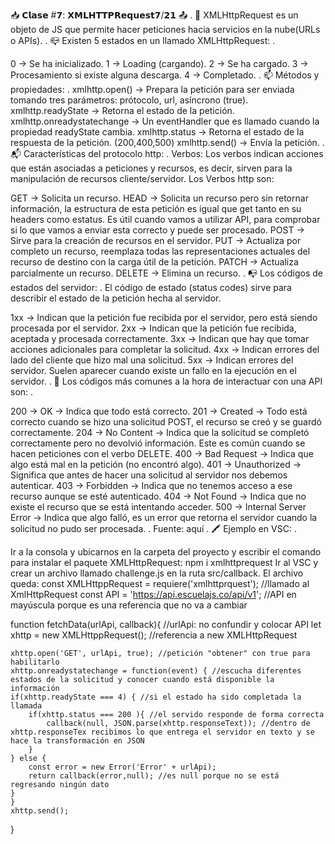 📥 𝗖𝗹𝗮𝘀𝗲 #𝟳: 𝗫𝗠𝗟𝗛𝗧𝗧𝗣𝗥𝗲𝗾𝘂𝗲𝘀𝘁𝟳/𝟮𝟭 📤
.
📲 XMLHttpRequest es un objeto de JS que permite hacer peticiones hacia servicios en la nube(URLs o APIs).
.
📪 Existen 5 estados en un llamado XMLHttpRequest:
.

0 → Se ha inicializado.
1 → Loading (cargando).
2 → Se ha cargado.
3 → Procesamiento si existe alguna descarga.
4 → Completado.
.
📫 Métodos y propiedades:
.
xmlhttp.open() → Prepara la petición para ser enviada tomando tres parámetros: prótocolo, url, asíncrono (true).
xmlhttp.readyState → Retorna el estado de la petición.
xmlhttp.onreadystatechange → Un eventHandler que es llamado cuando la propiedad readyState cambia.
xmlhttp.status → Retorna el estado de la respuesta de la petición. (200,400,500)
xmlhttp.send() → Envía la petición.
.
📬 Características del protocolo http:
.
Verbos: Los verbos indican acciones que están asociadas a peticiones y recursos, es decir, sirven para la manipulación de recursos cliente/servidor. Los Verbos http son:

GET → Solicita un recurso.
HEAD → Solicita un recurso pero sin retornar información, la estructura de esta petición es igual que get tanto en su headers como estatus. Es útil cuando vamos a utilizar API, para comprobar si lo que vamos a enviar esta correcto y puede ser procesado.
POST → Sirve para la creación de recursos en el servidor.
PUT → Actualiza por completo un recurso, reemplaza todas las representaciones actuales del recurso de destino con la carga útil de la petición.
PATCH → Actualiza parcialmente un recurso.
DELETE → Elimina un recurso.
.
📭 Los códigos de estados del servidor:
.
El código de estado (status codes) sirve para describir el estado de la petición hecha al servidor.

1xx → Indican que la petición fue recibida por el servidor, pero está siendo procesada por el servidor.
2xx → Indican que la petición fue recibida, aceptada y procesada correctamente.
3xx → Indican que hay que tomar acciones adicionales para completar la solicitud.
4xx → Indican errores del lado del cliente que hizo mal una solicitud.
5xx → Indican errores del servidor. Suelen aparecer cuando existe un fallo en la ejecución en el servidor.
.
📧 Los códigos más comunes a la hora de interactuar con una API son:
.

200 → OK → Indica que todo está correcto.
201 → Created → Todo está correcto cuando se hizo una solicitud POST, el recurso se creó y se guardó correctamente.
204 → No Content → Indica que la solicitud se completó correctamente pero no devolvió información. Este es común cuando se hacen peticiones con el verbo DELETE.
400 → Bad Request → Indica que algo está mal en la petición (no encontró algo).
401 → Unauthorized → Significa que antes de hacer una solicitud al servidor nos debemos autenticar.
403 → Forbidden → Indica que no tenemos acceso a ese recurso aunque se esté autenticado.
404 → Not Found → Indica que no existe el recurso que se está intentando acceder.
500 → Internal Server Error → Indica que algo falló, es un error que retorna el servidor cuando la solicitud no pudo ser procesada.
.
Fuente: aquí
.
🖍️ Ejemplo en VSC:
.

Ir a la consola y ubicarnos en la carpeta del proyecto y escribir el comando para instalar el paquete XMLHttpRequest:
npm i xmlhttprequest
Ir al VSC y crear un archivo llamado challenge.js en la ruta src/callback. El archivo queda:
const XMLHttppRequest = requiere('xmlhttprquest'); //llamado al XmlHttpRequest
const API = 'https://api.escuelajs.co/api/v1'; //API en mayúscula porque es una referencia que no va a cambiar

function fetchData(urlApi, callback){ //urlApi: no confundir y colocar API
	let xhttp = new XMLHttppRequest(); //referencia a new XMLHttpRequest

	xhttp.open('GET', urlApi, true); //petición "obtener" con true para habilitarlo
	xhttp.onreadystatechange = function(event) { //escucha diferentes estados de la solicitud y conocer cuando está disponible la información
	if(xhttp.readyState === 4) { //si el estado ha sido completada la llamada
		if(xhttp.status === 200 ){ //el servido responde de forma correcta
			callback(null, JSON.parse(xhttp.responseText)); //dentro de xhttp.responseTex recibimos lo que entrega el servidor en texto y se hace la transformación en JSON
		}
	} else {
		const error = new Error('Error' + urlApi);
		return callback(error,null); //es null porque no se está regresando ningún dato
	}
	}
	xhttp.send();
}
